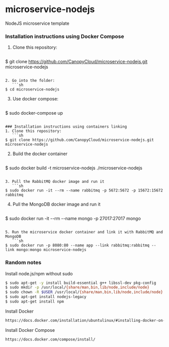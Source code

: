 # microservice-nodejs
NodeJS microservice template

### Installation instructions using Docker Compose

1. Clone this repository:
   ```sh
$ git clone https://github.com/CanopyCloud/microservice-nodejs.git microservice-nodejs
```

2. Go into the folder:
   ```sh
$ cd microservice-nodejs
```

3. Use docker compose:
   ```sh
$ sudo docker-compose up
```

### Installation instructions using containers linking
1. Clone this repository:
   ```sh
$ git clone https://github.com/CanopyCloud/microservice-nodejs.git microservice-nodejs
```

2. Build the docker container
   ```sh
$ sudo docker build -t microservice-nodejs ./microservice-nodejs
```

3. Pull the RabbitMQ docker image and run it
   ```sh
$ sudo docker run -it --rm --name rabbitmq -p 5672:5672 -p 15672:15672 rabbitmq
```

4. Pull the MongoDB docker image and run it
   ```sh
$ sudo docker run -it --rm --name mongo -p 27017:27017 mongo
```

5. Run the microservice docker container and link it with RabbitMQ and MongoDB
   ```sh
$ sudo docker run -p 8080:80 --name app --link rabbitmq:rabbitmq --link mongo:mongo microservice-nodejs
```

### Random notes
Install node.js/npm without sudo
   ```sh
$ sudo apt-get -y install build-essential g++ libssl-dev pkg-config
$ sudo mkdir -p /usr/local/{share/man,bin,lib/node,include/node}
$ sudo chown -R $USER /usr/local/{share/man,bin,lib/node,include/node}
$ sudo apt-get install nodejs-legacy
$ sudo apt-get install npm
```

Install Docker
   ```sh
https://docs.docker.com/installation/ubuntulinux/#installing-docker-on-ubuntu
```

Install Docker Compose
   ```sh
https://docs.docker.com/compose/install/
```
